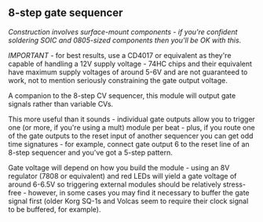 ## 8-step gate sequencer

*Construction involves surface-mount components - if you're confident soldering SOIC and 0805-sized components then you'll be OK with this.*

*IMPORTANT* - for best results, use a CD4017 or equivalent as they're capable of handling a 12V supply voltage - 74HC chips and their equivalent have maximum supply voltages of around 5-6V and are not guaranteed to work, not to mention seriously constraining the gate output voltage.

A companion to the 8-step CV sequencer, this module will output gate signals rather than variable CVs.

This more useful than it sounds - individual gate outputs allow you to trigger one (or more, if you're using a mult) module per beat - plus, if you route one of the gate outputs to the reset input of another sequencer you can get odd time signatures - for example, connect gate output 6 to the reset line of an 8-step sequencer and you've got a 5-step pattern.

Gate voltage will depend on how you build the module - using an 8V regulator (7808 or equivalent) and red LEDs will yield a gate voltage of around 6-6.5V so triggering external modules should be relatively stress-free - however, in some cases you may find it necessary to buffer the gate signal first (older Korg SQ-1s and Volcas seem to require their clock signal to be buffered, for example).
